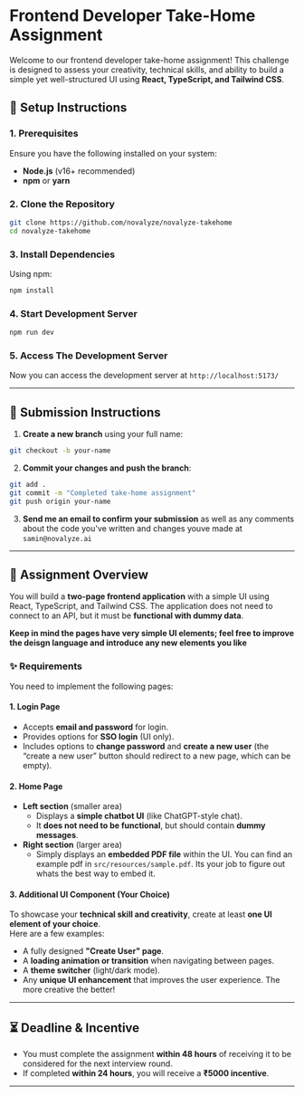 # Frontend Developer Take-Home Assignment

Welcome to our frontend developer take-home assignment! This challenge is designed to assess your creativity, technical skills, and ability to build a simple yet well-structured UI using **React, TypeScript, and Tailwind CSS**.

## 🚀 Setup Instructions

### **1. Prerequisites**

Ensure you have the following installed on your system:

- **Node.js** (v16+ recommended)
- **npm** or **yarn**

### **2. Clone the Repository**

```sh
git clone https://github.com/novalyze/novalyze-takehome
cd novalyze-takehome
```

### **3. Install Dependencies**

Using npm:

```sh
npm install
```

### **4. Start Development Server**

```sh
npm run dev
```

### **5. Access The Development Server**

Now you can access the development server at `http://localhost:5173/`

---

## 📩 Submission Instructions

1. **Create a new branch** using your full name:

```sh
git checkout -b your-name
```

2. **Commit your changes and push the branch**:

```sh
git add .
git commit -m "Completed take-home assignment"
git push origin your-name
```

3. **Send me an email to confirm your submission** as well as any comments about the code you've written and changes youve made at
   `samin@novalyze.ai`

---

## 📌 Assignment Overview

You will build a **two-page frontend application** with a simple UI using React, TypeScript, and Tailwind CSS. The application does not need to connect to an API, but it must be **functional with dummy data**.

**Keep in mind the pages have very simple UI elements; feel free to improve the deisgn language and introduce any new elements you like**

### ✨ Requirements

You need to implement the following pages:

#### **1. Login Page**

- Accepts **email and password** for login.
- Provides options for **SSO login** (UI only).
- Includes options to **change password** and **create a new user** (the “create a new user” button should redirect to a new page, which can be empty).

#### **2. Home Page**

- **Left section** (smaller area)
  - Displays a **simple chatbot UI** (like ChatGPT-style chat).
  - It **does not need to be functional**, but should contain **dummy messages**.
- **Right section** (larger area)
  - Simply displays an **embedded PDF file** within the UI. You can find an example pdf in `src/resources/sample.pdf`. Its your job to figure out whats the best way to embed it.

#### **3. Additional UI Component (Your Choice)**

To showcase your **technical skill and creativity**, create at least **one UI element of your choice**.  
Here are a few examples:

- A fully designed **"Create User" page**.
- A **loading animation or transition** when navigating between pages.
- A **theme switcher** (light/dark mode).
- Any **unique UI enhancement** that improves the user experience. The more creative the better!

---

## ⏳ Deadline & Incentive

- You must complete the assignment **within 48 hours** of receiving it to be considered for the next interview round.
- If completed **within 24 hours**, you will receive a **₹5000 incentive**.

---
